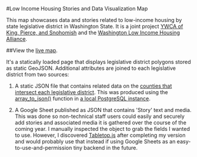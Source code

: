 #Low Income Housing Stories and Data Visualization Map

This map showcases data and stories related to low-income housing by state legislative district in Washington State. It is a joint project [YWCA of King, Pierce, and Snohomish](https://www.ywcaworks.org/) and the [Washington Low Income Housing Alliance](http://www.wliha.org). 

##View the [live map](http://www.firesteelwa.org/map/).

It's a statically loaded page that displays legislative district polygons stored as static GeoJSON. Additional attributes are joined to each legislative district from two sources:

1. A static JSON file that contains related data on the [counties that intersect each legislative district](https://www.census.gov/geo/maps-data/data/sld_state.html). This was produced using the [array_to_json()](https://www.postgresql.org/docs/9.6/static/functions-json.html) function in [a local PostgreSQL instance](http://postgresapp.com/). 

2. A Google Sheet published as JSON that contains 'Story' text and media. This was done so non-technical staff users could easily and securely add stories and associated media it is gathered over the course of the coming year. I manually inspected the object to grab the fields I wanted to use. However, I discovered [Tabletop.js](https://github.com/jsoma/tabletop) after completing my version and would probably use that instead if using Google Sheets as an easy-to-use-and-permission tiny backend in the future.




